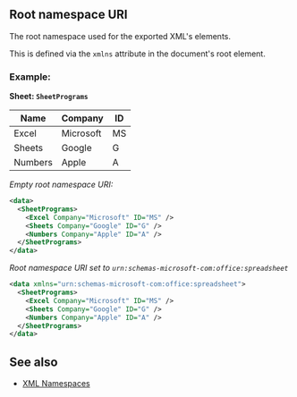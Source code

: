 Root namespace URI
------------------
The root namespace used for the exported XML's elements.

This is defined via the `xmlns` attribute in the document's root element.

### Example: ###

**Sheet: `SheetPrograms`**

Name | Company | ID
---- | ------- | --
Excel | Microsoft | MS
Sheets | Google | G
Numbers | Apple | A

*Empty root namespace URI:*
```xml
<data>
  <SheetPrograms>
    <Excel Company="Microsoft" ID="MS" />
    <Sheets Company="Google" ID="G" />
    <Numbers Company="Apple" ID="A" />
  </SheetPrograms>
</data>
```

*Root namespace URI set to `urn:schemas-microsoft-com:office:spreadsheet`*
```xml
<data xmlns="urn:schemas-microsoft-com:office:spreadsheet">
  <SheetPrograms>
    <Excel Company="Microsoft" ID="MS" />
    <Sheets Company="Google" ID="G" />
    <Numbers Company="Apple" ID="A" />
  </SheetPrograms>
</data>
```

See also
--------
  - [XML Namespaces](xmlnamespaces.md)
